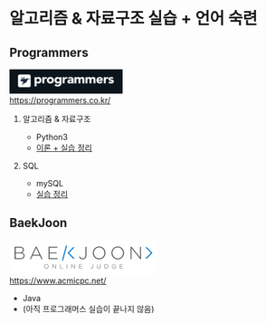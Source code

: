 # 알고리즘 & 자료구조 실습 + 언어 숙련

## Programmers
<img src="/imgs/icon_programmers.png" width="200px" alt="icon programmers"></img>
<br>
https://programmers.co.kr/

1. 알고리즘 & 자료구조
    - Python3
    - [이론 + 실습 정리](https://github.com/minsik-um/algorithm_practice/tree/master/programmers/algorithm_data_structure)

2. SQL
    - mySQL
    - [실습 정리](https://github.com/minsik-um/algorithm_practice/tree/master/programmers/sql)

## BaekJoon
<img src="/imgs/icon_baekjoon.png" width="262px" alt="icon baekjoon"></img>
<br>
https://www.acmicpc.net/

- Java
- (아직 프로그래머스 실습이 끝나지 않음)
